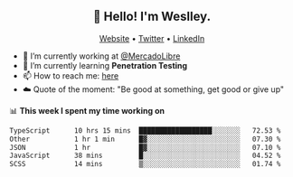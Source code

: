 <h2 align="center">👋 Hello! I'm Weslley.</h2>
<p align="center">
  <a href="http://weslleyneri.com.br">Website</a> •
  <a href="https://twitter.com/Weslley_Neri">Twitter</a> •
  <a href="https://www.linkedin.com/in/weslley-neri-3658908b">LinkedIn</a>
</p>


- 🔭 I’m currently working at [@MercadoLibre](https://github.com/mercadolibre)
- 🌱 I’m currently learning **Penetration Testing**
- 📫 How to reach me: [here](mailto:weslley39@gmail.com)
- ☁️ Quote of the moment: "Be good at something, get good or give up"

📊 **This week I spent my time working on**
<!--START_SECTION:waka-->

```txt
TypeScript      10 hrs 15 mins  ██████████████████░░░░░░░   72.53 %
Other           1 hr 1 min      █▓░░░░░░░░░░░░░░░░░░░░░░░   07.30 %
JSON            1 hr            █▓░░░░░░░░░░░░░░░░░░░░░░░   07.10 %
JavaScript      38 mins         █░░░░░░░░░░░░░░░░░░░░░░░░   04.52 %
SCSS            14 mins         ▒░░░░░░░░░░░░░░░░░░░░░░░░   01.74 %
```

<!--END_SECTION:waka-->

<!-- Inspired by https://github.com/gruselhaus/gruselhaus -->